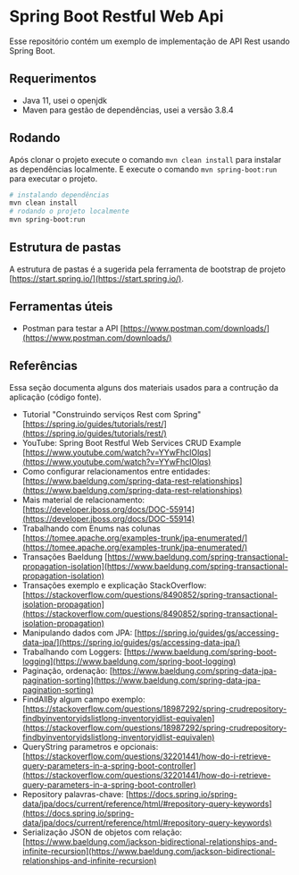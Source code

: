 # Spring Boot Restful Web Api

Esse repositório contém um exemplo de implementação de API Rest usando Spring Boot.

## Requerimentos

* Java 11, usei o openjdk
* Maven para gestão de dependências, usei a versão 3.8.4

## Rodando

Após clonar o projeto execute o comando `mvn clean install` para instalar as dependências localmente. E execute o comando `mvn spring-boot:run` para executar o projeto.

```bash
# instalando dependências
mvn clean install
# rodando o projeto localmente
mvn spring-boot:run
```

## Estrutura de pastas

A estrutura de pastas é a sugerida pela ferramenta de bootstrap de projeto [https://start.spring.io/](https://start.spring.io/).

## Ferramentas úteis

* Postman para testar a API [https://www.postman.com/downloads/](https://www.postman.com/downloads/)

## Referências

Essa seção documenta alguns dos materiais usados para a contrução da aplicação (código fonte).

* Tutorial "Construindo serviços Rest com Spring" [https://spring.io/guides/tutorials/rest/](https://spring.io/guides/tutorials/rest/)
* YouTube: Spring Boot Restful Web Services CRUD Example [https://www.youtube.com/watch?v=YYwFhclOlqs](https://www.youtube.com/watch?v=YYwFhclOlqs)
* Como configurar relacionamentos entre entidades: [https://www.baeldung.com/spring-data-rest-relationships](https://www.baeldung.com/spring-data-rest-relationships)
* Mais material de relacionamento: [https://developer.jboss.org/docs/DOC-55914](https://developer.jboss.org/docs/DOC-55914)
* Trabalhando com Enums nas colunas [https://tomee.apache.org/examples-trunk/jpa-enumerated/](https://tomee.apache.org/examples-trunk/jpa-enumerated/)
* Transações Baeldung [https://www.baeldung.com/spring-transactional-propagation-isolation](https://www.baeldung.com/spring-transactional-propagation-isolation)
* Transações exemplo e explicação StackOverflow: [https://stackoverflow.com/questions/8490852/spring-transactional-isolation-propagation](https://stackoverflow.com/questions/8490852/spring-transactional-isolation-propagation)
* Manipulando dados com JPA: [https://spring.io/guides/gs/accessing-data-jpa/](https://spring.io/guides/gs/accessing-data-jpa/)
* Trabalhando com Loggers: [https://www.baeldung.com/spring-boot-logging](https://www.baeldung.com/spring-boot-logging)
* Paginação, ordenação: [https://www.baeldung.com/spring-data-jpa-pagination-sorting](https://www.baeldung.com/spring-data-jpa-pagination-sorting)
* FindAllBy algum campo exemplo: [https://stackoverflow.com/questions/18987292/spring-crudrepository-findbyinventoryidslistlong-inventoryidlist-equivalen](https://stackoverflow.com/questions/18987292/spring-crudrepository-findbyinventoryidslistlong-inventoryidlist-equivalen)
* QueryString parametros e opcionais: [https://stackoverflow.com/questions/32201441/how-do-i-retrieve-query-parameters-in-a-spring-boot-controller](https://stackoverflow.com/questions/32201441/how-do-i-retrieve-query-parameters-in-a-spring-boot-controller)
* Repository palavras-chave: [https://docs.spring.io/spring-data/jpa/docs/current/reference/html/#repository-query-keywords](https://docs.spring.io/spring-data/jpa/docs/current/reference/html/#repository-query-keywords)
* Serialização JSON de objetos com relação: [https://www.baeldung.com/jackson-bidirectional-relationships-and-infinite-recursion](https://www.baeldung.com/jackson-bidirectional-relationships-and-infinite-recursion)
